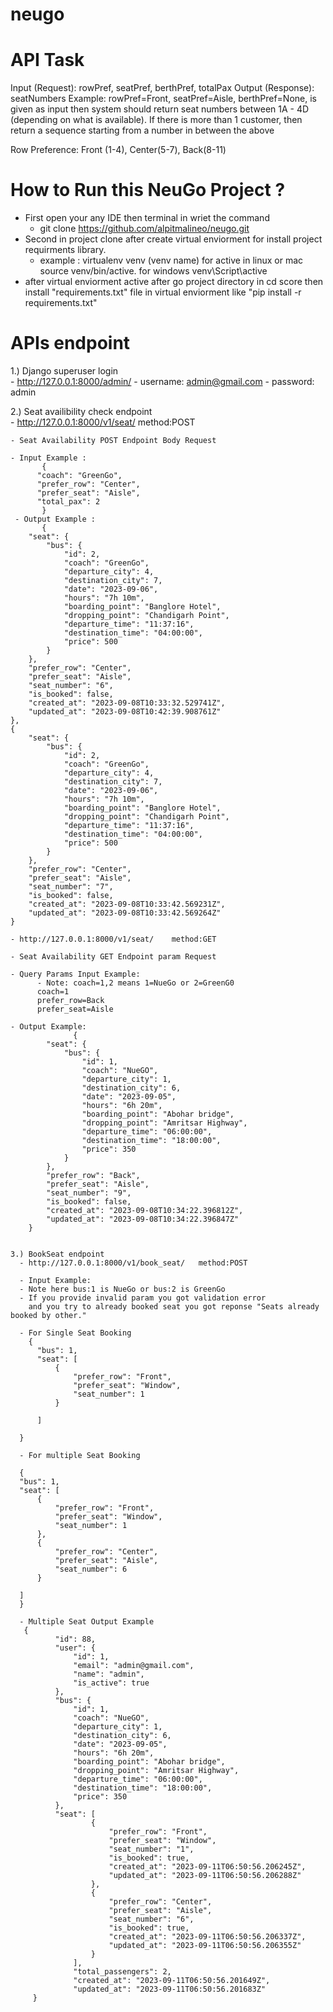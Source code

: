 # neugo
# API Task
Input (Request): rowPref, seatPref, berthPref, totalPax
Output (Response): seatNumbers
Example: rowPref=Front, seatPref=Aisle, berthPref=None, is given as input then system should return seat numbers between 1A - 4D (depending on what is available). If there is more than 1 customer, then return a sequence starting from a number in between the above

Row Preference: Front (1-4), Center(5-7), Back(8-11)


# How to Run this NeuGo Project ?

- First open your any IDE then terminal in wriet the command
  - git clone https://github.com/alpitmalineo/neugo.git
- Second in project clone after create virtual enviorment for install project requirments library.
  - example : virtualenv venv (venv name) for active in linux or mac source venv/bin/active. for windows venv\Script\active
- after virtual enviorment active after go project directory in cd score then install "requirements.txt" file in virtual enviorment like "pip install -r requirements.txt"


# APIs endpoint

1.) Django superuser login  
    - http://127.0.0.1:8000/admin/
    - username: admin@gmail.com
    - password: admin

 2.) Seat availibility check endpoint  
    - http://127.0.0.1:8000/v1/seat/    method:POST
    
    - Seat Availability POST Endpoint Body Request

    - Input Example :
           {
          "coach": "GreenGo",
          "prefer_row": "Center",
          "prefer_seat": "Aisle",
          "total_pax": 2 
           }
     - Output Example : 
           {
        "seat": {
            "bus": {
                "id": 2,
                "coach": "GreenGo",
                "departure_city": 4,
                "destination_city": 7,
                "date": "2023-09-06",
                "hours": "7h 10m",
                "boarding_point": "Banglore Hotel",
                "dropping_point": "Chandigarh Point",
                "departure_time": "11:37:16",
                "destination_time": "04:00:00",
                "price": 500
            }
        },
        "prefer_row": "Center",
        "prefer_seat": "Aisle",
        "seat_number": "6",
        "is_booked": false,
        "created_at": "2023-09-08T10:33:32.529741Z",
        "updated_at": "2023-09-08T10:42:39.908761Z"
    },
    {
        "seat": {
            "bus": {
                "id": 2,
                "coach": "GreenGo",
                "departure_city": 4,
                "destination_city": 7,
                "date": "2023-09-06",
                "hours": "7h 10m",
                "boarding_point": "Banglore Hotel",
                "dropping_point": "Chandigarh Point",
                "departure_time": "11:37:16",
                "destination_time": "04:00:00",
                "price": 500
            }
        },
        "prefer_row": "Center",
        "prefer_seat": "Aisle",
        "seat_number": "7",
        "is_booked": false,
        "created_at": "2023-09-08T10:33:42.569231Z",
        "updated_at": "2023-09-08T10:33:42.569264Z"
    }

    - http://127.0.0.1:8000/v1/seat/    method:GET

    - Seat Availability GET Endpoint param Request

    - Query Params Input Example:
          - Note: coach=1,2 means 1=NueGo or 2=GreenG0
          coach=1
          prefer_row=Back
          prefer_seat=Aisle

    - Output Example:
                  {
            "seat": {
                "bus": {
                    "id": 1,
                    "coach": "NueGO",
                    "departure_city": 1,
                    "destination_city": 6,
                    "date": "2023-09-05",
                    "hours": "6h 20m",
                    "boarding_point": "Abohar bridge",
                    "dropping_point": "Amritsar Highway",
                    "departure_time": "06:00:00",
                    "destination_time": "18:00:00",
                    "price": 350
                }
            },
            "prefer_row": "Back",
            "prefer_seat": "Aisle",
            "seat_number": "9",
            "is_booked": false,
            "created_at": "2023-09-08T10:34:22.396812Z",
            "updated_at": "2023-09-08T10:34:22.396847Z"
        }

                      
    3.) BookSeat endpoint
      - http://127.0.0.1:8000/v1/book_seat/   method:POST
      
      - Input Example:
      - Note here bus:1 is NueGo or bus:2 is GreenGo
      - If you provide invalid param you got validation error
        and you try to already booked seat you got reponse "Seats already booked by other."
        
      - For Single Seat Booking
        {
          "bus": 1,
          "seat": [
              {
                  "prefer_row": "Front",
                  "prefer_seat": "Window",
                  "seat_number": 1
              }
       
          ]
      
      }
      
      - For multiple Seat Booking
      
      {
      "bus": 1,
      "seat": [
          {
              "prefer_row": "Front",
              "prefer_seat": "Window",
              "seat_number": 1
          },
          {
              "prefer_row": "Center",
              "prefer_seat": "Aisle",
              "seat_number": 6
          }
         
      ]
      }
      
      - Multiple Seat Output Example
       {
              "id": 88,
              "user": {
                  "id": 1,
                  "email": "admin@gmail.com",
                  "name": "admin",
                  "is_active": true
              },
              "bus": {
                  "id": 1,
                  "coach": "NueGO",
                  "departure_city": 1,
                  "destination_city": 6,
                  "date": "2023-09-05",
                  "hours": "6h 20m",
                  "boarding_point": "Abohar bridge",
                  "dropping_point": "Amritsar Highway",
                  "departure_time": "06:00:00",
                  "destination_time": "18:00:00",
                  "price": 350
              },
              "seat": [
                      {
                          "prefer_row": "Front",
                          "prefer_seat": "Window",
                          "seat_number": "1",
                          "is_booked": true,
                          "created_at": "2023-09-11T06:50:56.206245Z",
                          "updated_at": "2023-09-11T06:50:56.206288Z"
                      },
                      {
                          "prefer_row": "Center",
                          "prefer_seat": "Aisle",
                          "seat_number": "6",
                          "is_booked": true,
                          "created_at": "2023-09-11T06:50:56.206337Z",
                          "updated_at": "2023-09-11T06:50:56.206355Z"
                      }
                  ],
                  "total_passengers": 2,
                  "created_at": "2023-09-11T06:50:56.201649Z",
                  "updated_at": "2023-09-11T06:50:56.201683Z"
         }

     

    
